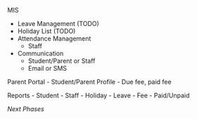 
  
MIS
  - Leave Management (TODO)
  - Holiday List (TODO)
  - Attendance Management
    - Staff
  - Communication
    - Student/Parent or Staff
    - Email or SMS
    
Parent Portal
    - Student/Parent Profile
    - Due fee, paid fee
    
Reports
    - Student
    - Staff
      - Holiday
      - Leave
    - Fee
      - Paid/Unpaid
     
 *Next Phases*
 